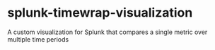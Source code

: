# splunk-timewrap-visualization
A custom visualization for Splunk that compares a single metric over multiple time periods
